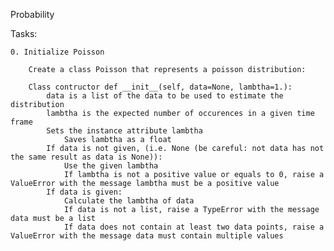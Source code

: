 Probability

Tasks:

    0. Initialize Poisson 

        Create a class Poisson that represents a poisson distribution:

        Class contructor def __init__(self, data=None, lambtha=1.):
            data is a list of the data to be used to estimate the distribution
            lambtha is the expected number of occurences in a given time frame
            Sets the instance attribute lambtha
                Saves lambtha as a float
            If data is not given, (i.e. None (be careful: not data has not the same result as data is None)):
                Use the given lambtha
                If lambtha is not a positive value or equals to 0, raise a ValueError with the message lambtha must be a positive value
            If data is given:
                Calculate the lambtha of data
                If data is not a list, raise a TypeError with the message data must be a list
                If data does not contain at least two data points, raise a ValueError with the message data must contain multiple values